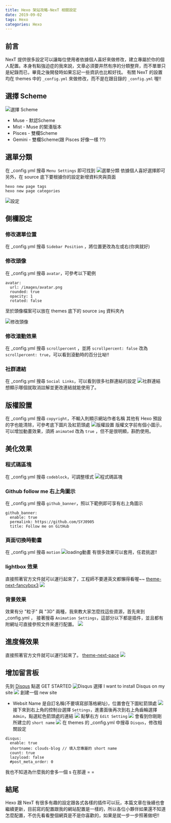 ```yaml
---
title: Hexo 架站攻略-NexT 相關設定
date: 2019-09-02
tags: Hexo
categories: Hexo
---
```


## 前言
NexT 提供很多設定可以讓每位使用者依據個人喜好來做修改，建立專屬於你的個人配置。本身有點強迫症的我來說，文章必須要井然有序的分類整齊，而不單單只是紀錄而已，畢竟之後開發時如果忘記一些資訊也比較好找。
有關 NexT 的設置均在 themes 中的 `_config.yml` 來做修改，而不是在跟目錄的 `_config.yml` 喔!!

## 選擇 Scheme
![選擇 Scheme](https://i.imgur.com/omz7nSs.png "選擇 Scheme")
* Muse - 默認Scheme
* Mist - Muse 的緊湊版本
* Pisces - 雙欄Scheme
* Gemini - 雙欄Scheme(跟 Pisces 好像一樣 ??)

## 選單分類
在 _config.yml 搜尋 `Menu Settings` 即可找到
![選單分類](https://i.imgur.com/9ZUfXUm.png "選單分類")
依據個人喜好選擇即可
另外，在 source 底下要根據你的設定新增資料夾與頁面
```
hexo new page tags
hexo new page categories
```
![設定](https://i.imgur.com/G6xrCDr.png)

## 側欄設定

### 修改選單位置
在 _config.yml 搜尋 `Sidebar Position` ，將位置更改為左或右(你爽就好)

### 修改頭像
在 _config.yml 搜尋 `avatar`，可參考以下範例
```
avatar:
  url: /images/avatar.png
  rounded: true
  opacity: 1
  rotated: false
```
至於頭像檔案可以放在 themes 底下的 source `img` 資料夾內

![修改頭像](https://i.imgur.com/QzI3bCh.png "修改頭像")

### 修改滾動效果
在 _config.yml 搜尋 `scrollpercent` ，並將 `scrollpercent: false` 改為 `scrollpercent: true`，可以看到滾動時的百分比呦!!

### 社群連結
在 _config.yml 搜尋 `Social Links`，可以看到很多社群連結的設定
![社群連結](https://i.imgur.com/7HhII0s.png "社群連結")
想顯示哪個就取消註解並更改連結就能使用了。

## 版權設置
在 _config.yml 搜尋 `copyright`，不輸入則顯示網站作者名稱
其他有 Hexo 預設的字也能清除，可參考底下圖片及紅箭頭處
![版權設置](https://i.imgur.com/k9MhWH2.png "版權設置")
版權文字前有個小圖示，可以增加動畫效果，須將 `animated` 改為 `true` ，但不是很明顯，斟酌使用。

## 美化效果

### 程式碼區塊
在 _config.yml 搜尋 `codeblock`，可調整樣式
![程式碼區塊](https://i.imgur.com/B4Sr5Dm.png "程式碼區塊")

### Github follow me 右上角圖示
在 _config.yml 搜尋 `github_banner`，照以下範例即可享有右上角圖示
```
github_banner:
  enable: true
  permalink: https://github.com/SYJ0905
  title: Follow me on GitHub
```

### 頁面切換時動畫
在 _config.yml 搜尋 `motion`
![loading動畫](https://i.imgur.com/iUDYoaz.png "loading動畫")
有很多效果可以套用，任君挑選!!

### lightbox 效果
直接照著官方文件就可以運行起來了，工程師不要連英文都懶得看喔~~
[theme-next-fancybox3](https://github.com/theme-next/theme-next-fancybox3)
![](https://i.imgur.com/oidfcis.png)

### 背景效果
效果有分 "粒子" 與 "3D" 兩種，我來教大家怎麼找這些資源，首先來到 _config.yml ， 接著搜尋 `Animation Settings`，這部分以下都是插件，並且都有附網址可直接參照文件來進行配置。
![](https://i.imgur.com/GG8hYGA.png)

## 進度條效果
直接照著官方文件就可以運行起來了。
[theme-next-pace](https://github.com/theme-next/theme-next-pace)
![](https://i.imgur.com/so2TEoY.png)

## 增加留言板
先到 [Disqus](https://disqus.com) 點選 GET STARTED
![Disqus](https://i.imgur.com/z147laC.png)
選擇  I want to install Disqus on my site
![](https://i.imgur.com/CfAtRjw.png)
創建一個 new site
* Websit Name 是自訂名稱(不要填寫部落格網址)，位置會在下圖紅箭頭處
![](https://i.imgur.com/mU0KmVq.png)
接下來到右上角的控制台選擇 `Settings`，進畫面後再次到右上角齒輪選擇 `Admin`，點選紅色箭頭處的連結
![](https://i.imgur.com/cAAeIEI.png)
點擊右方 `Edit Setting`
![](https://i.imgur.com/6kDruMS.png)
會看到你剛剛所建立的 `short name`
![](https://i.imgur.com/Ugj7UPe.png)
在 themes 的 _config.yml 中搜尋 `Disqus`，修改相關設定
```
disqus:
  enable: true
  shortname: clouds-blog // 填入您專屬的 short name
  count: true
  lazyload: false
  #post_meta_order: 0
```
我也不知道為什麼我的會多一個 s 在那邊 = = 

## 結尾
Hexo 跟 NexT 有很多有趣的設定跟各式各樣的插件可以玩，本篇文章在後續也會繼續更新，目前寫的配置跟我的網站配置是一樣的，所以各位小夥伴如果還不知道怎麼配置，不仿先看看整個網頁是不是你喜歡的，如果是就一步一步照著做吧!!